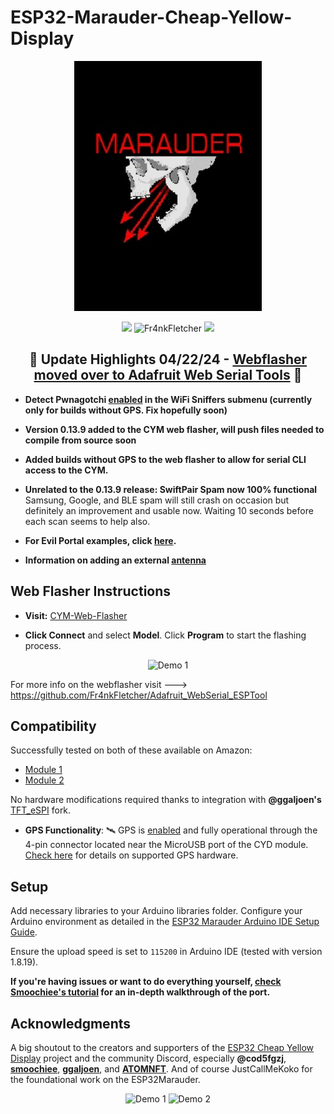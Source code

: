# ESP32-Marauder-Cheap-Yellow-Display

<p align="center">
  <img alt="Marauder logo" src="https://github.com/justcallmekoko/ESP32Marauder/blob/master/pictures/marauder3L.jpg?raw=true" width="300">
</p>

<p align="center"> <img src="https://github.com/Fr4nkFletcher/Adafruit_WebSerial_ESPTool/actions/workflows/pages.yml/badge.svg" /> <img src="https://komarev.com/ghpvc/?username=Fr4nkFletcher&label=Views&color=0e75b6&style=flat" alt="Fr4nkFletcher" />
<img src="https://img.shields.io/github/issues/Fr4nkFletcher/ESP32-Marauder-Cheap-Yellow-Display?style=flat-square" />
</p>

<div align="center">
  
  ## 🎩 Update Highlights 04/22/24 - [Webflasher moved over to Adafruit Web Serial Tools](https://fr4nkfletcher.github.io/Adafruit_WebSerial_ESPTool/) 🎩

</div>

  - **Detect Pwnagotchi [enabled](https://github.com/Fr4nkFletcher/ESP32-Marauder-Cheap-Yellow-Display/blob/master/screenshots/pwn2.jpg) in the WiFi Sniffers submenu (currently only for builds without GPS. Fix hopefully soon)**

- **Version 0.13.9 added to the CYM web flasher, will push files needed to compile from source soon** 

- **Added builds without GPS to the web flasher to allow for serial CLI access to the CYM.**
    
- **Unrelated to the 0.13.9 release: SwiftPair Spam now 100% functional** Samsung, Google, and BLE spam will still crash on occasion but definitely an improvement and usable now. Waiting 10 seconds before each scan seems to help also.

- **For Evil Portal examples, click [here](https://github.com/Fr4nkFletcher/ESP32-Marauder-Cheap-Yellow-Display/blob/master/Evil%20Portal/).**

- **Information on adding an external [antenna](https://github.com/Fr4nkFletcher/ESP32-Marauder-Cheap-Yellow-Display/blob/master/AntennaMod.md)**


## Web Flasher Instructions
- **Visit:** [CYM-Web-Flasher](https://fr4nkfletcher.github.io/Adafruit_WebSerial_ESPTool/)

- **Click Connect** and select **Model**. Click **Program** to start the flashing process.

<p align="center">
  <img src="https://github.com/Fr4nkFletcher/Adafruit_WebSerial_ESPTool/blob/main/assets/sc4.png" alt="Demo 1">
  
  For more info on the webflasher visit ---> https://github.com/Fr4nkFletcher/Adafruit_WebSerial_ESPTool
</p>



## Compatibility

Successfully tested on both of these available on Amazon:
- [Module 1](https://amazon.com/dp/B0BVFXR313)
- [Module 2](https://amazon.com/dp/B0CLR7MQ91)

No hardware modifications required thanks to integration with **@ggaljoen's** [TFT_eSPI](https://github.com/ggaljoen/TFT_eSPI) fork.

- **GPS Functionality**: 🛰 GPS is [enabled](screenshots/gps5.jpg) and fully operational through the 4-pin connector located near the MicroUSB port of the CYD module. [Check here](https://github.com/justcallmekoko/ESP32Marauder/wiki/gps-modification) for details on supported GPS hardware.

## Setup

Add necessary libraries to your Arduino libraries folder. Configure your Arduino environment as detailed in the [ESP32 Marauder Arduino IDE Setup Guide](https://github.com/justcallmekoko/ESP32Marauder/wiki/arduino-ide-setup).

Ensure the upload speed is set to `115200` in Arduino IDE (tested with version 1.8.19).

**If you're having issues or want to do everything yourself, [check Smoochiee's tutorial](https://github.com/smoochiee/MARAUDER-FOR-CYD---CHEAP-YELLOW-DISPLAY) for an in-depth walkthrough of the port.**

## Acknowledgments

A big shoutout to the creators and supporters of the [ESP32 Cheap Yellow Display](https://github.com/witnessmenow/ESP32-Cheap-Yellow-Display) project and the community Discord, especially **@cod5fgzj**, [**smoochiee**](https://github.com/smoochiee), [**ggaljoen**](https://github.com/ggaljoen), and [**ATOMNFT**](https://github.com/ATOMNFT). And of course JustCallMeKoko for the foundational work on the ESP32Marauder.

<p align="center">
  <img src="https://github.com/Fr4nkFletcher/ESP32-Marauder-Cheap-Yellow-Display/blob/master/screenshots/2.gif" alt="Demo 1">
  <img src="https://github.com/Fr4nkFletcher/ESP32-Marauder-Cheap-Yellow-Display/blob/master/screenshots/swift2.gif" alt="Demo 2">
</p>

